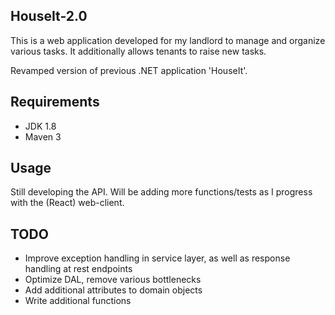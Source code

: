 HouseIt-2.0
----

This is a web application developed for my landlord to manage and organize various tasks. It additionally allows tenants to raise new tasks.

Revamped version of previous .NET application 'HouseIt'.


Requirements
----

- JDK 1.8
- Maven 3


Usage
----

Still developing the API. Will be adding more functions/tests as I progress with the (React) web-client.


TODO
---

- Improve exception handling in service layer, as well as response handling at rest endpoints
- Optimize DAL, remove various bottlenecks
- Add additional attributes to domain objects
- Write additional functions


